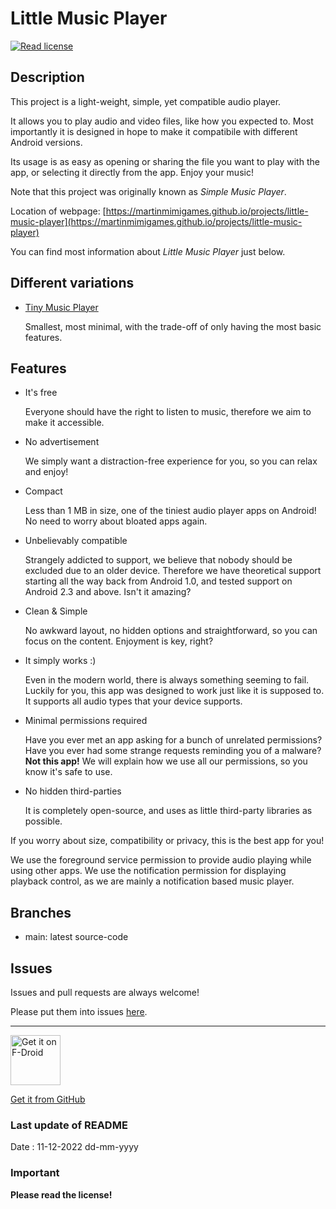 # Little Music Player

[<img src="https://img.shields.io/github/license/martinmimigames/little-music-player?style=flat-square"
alt="Read license">](https://github.com/martinmimigames/little-music-player/blob/main/LICENSE.md)

## Description

This project is a light-weight, simple, yet compatible audio player.

It allows you to play audio and video files, like how you expected to. Most importantly it is designed in hope to make it compatibile with different Android versions.

Its usage is as easy as opening or sharing the file you want to play with the app, or selecting it
directly from the app. Enjoy your music!

Note that this project was originally known as *Simple Music Player*.

Location of webpage:
[https://martinmimigames.github.io/projects/little-music-player](https://martinmimigames.github.io/projects/little-music-player)

You can find most information about *Little Music Player* just below.

## Different variations

- [Tiny Music Player](https://github.com/martinmimigames/tiny-music-player)

  Smallest, most minimal, with the trade-off of only having the most basic features.

## Features

- It's free

  Everyone should have the right to listen to music, therefore we aim to make it accessible.

- No advertisement

  We simply want a distraction-free experience for you, so you can relax and enjoy!

- Compact

  Less than 1 MB in size, one of the tiniest audio player apps on Android! No need to worry about
  bloated apps again.

- Unbelievably compatible

  Strangely addicted to support, we believe that nobody should be excluded due to an older device. Therefore we have theoretical support starting all the way back from Android 1.0, and tested support on Android 2.3 and above. Isn't it amazing?

- Clean & Simple

  No awkward layout, no hidden options and straightforward, so you can focus on the content. Enjoyment is key, right?

- It simply works :)

  Even in the modern world, there is always something seeming to fail. Luckily for you, this app was designed to work just like it is supposed to. It supports all audio types that your device supports.

- Minimal permissions required

  Have you ever met an app asking for a bunch of unrelated permissions? Have you ever had some
  strange requests reminding you of a malware? **Not this app!** We will explain how we use all our
  permissions, so you know it's safe to use.

- No hidden third-parties

  It is completely open-source, and uses as little third-party libraries as possible.

If you worry about size, compatibility or privacy, this is the best app for you!

We use the foreground service permission to provide audio playing while using other apps.
We use the notification permission for displaying playback control, as we are mainly a notification
based music player.

## Branches

- main: latest source-code

## Issues

Issues and pull requests are always welcome!

Please put them into issues
[here](https://github.com/martinmimigames/little-music-player/issues/new).

- - - -

[<img src="https://fdroid.gitlab.io/artwork/badge/get-it-on.png"
    alt="Get it on F-Droid"
    height="80">](https://f-droid.org/packages/com.martinmimigames.littlemusicplayer)

[Get it from GitHub](https://github.com/martinmimigames/little-file-explorer/releases/latest)

### Last update of README

Date : 11-12-2022 dd-mm-yyyy

### Important

**Please read the license!**
